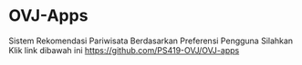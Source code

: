 # OVJ-Apps
Sistem Rekomendasi Pariwisata Berdasarkan Preferensi Pengguna 
Silahkan Klik link dibawah ini
https://github.com/PS419-OVJ/OVJ-apps
